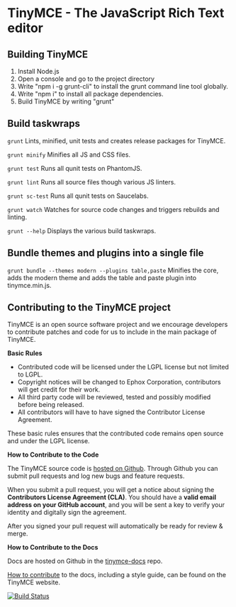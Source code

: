 TinyMCE - The JavaScript Rich Text editor
==========================================

Building TinyMCE
-----------------
1. Install Node.js
2. Open a console and go to the project directory
3. Write "npm i -g grunt-cli" to install the grunt command line tool globally.
4. Write "npm i" to install all package dependencies.
4. Build TinyMCE by writing "grunt"

Build taskwraps
------------
`grunt`
Lints, minified, unit tests and creates release packages for TinyMCE.

`grunt minify`
Minifies all JS and CSS files.

`grunt test`
Runs all qunit tests on PhantomJS.

`grunt lint`
Runs all source files though various JS linters.

`grunt sc-test`
Runs all qunit tests on Saucelabs.

`grunt watch`
Watches for source code changes and triggers rebuilds and linting.

`grunt --help`
Displays the various build taskwraps.

Bundle themes and plugins into a single file
---------------------------------------------
`grunt bundle --themes modern --plugins table,paste`
Minifies the core, adds the modern theme and adds the table and paste plugin into tinymce.min.js.

Contributing to the TinyMCE project
------------------------------------
TinyMCE is an open source software project and we encourage developers to contribute patches and code for us to include in the main package of TinyMCE.

__Basic Rules__

* Contributed code will be licensed under the LGPL license but not limited to LGPL.
* Copyright notices will be changed to Ephox Corporation, contributors will get credit for their work.
* All third party code will be reviewed, tested and possibly modified before being released.
* All contributors will have to have signed the Contributor License Agreement.

These basic rules ensures that the contributed code remains open source and under the LGPL license.

__How to Contribute to the Code__

The TinyMCE source code is [hosted on Github](https://github.com/tinymce/tinymce). Through Github you can submit pull requests and log new bugs and feature requests.

When you submit a pull request, you will get a notice about signing the __Contributors License Agreement (CLA)__.
You should have a __valid email address on your GitHub account__, and you will be sent a key to verify your identity and digitally sign the agreement.

After you signed your pull request will automatically be ready for review & merge.

__How to Contribute to the Docs__

Docs are hosted on Github in the [tinymce-docs](https://github.com/tinymce/tinymce-docs) repo.

[How to contribute](https://www.tinymce.com/docs/advanced/contributing-docs/) to the docs, including a style guide, can be found on the TinyMCE website. 

[![Build Status](https://travis-ci.org/tinymce/tinymce.png?branch=master)](https://travis-ci.org/tinymce/tinymce)
